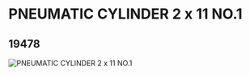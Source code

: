 # PNEUMATIC CYLINDER 2 x 11 NO.1
## 19478
![PNEUMATIC CYLINDER 2 x 11 NO.1](https://lc-www-live-s.legocdn.com/media/bricks/5/2/6156699.jpg)